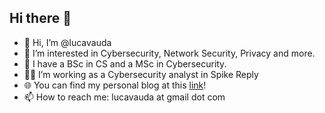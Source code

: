 ## Hi there 👋
* 👋 Hi, I’m @lucavauda
* 👀 I’m interested in Cybersecurity, Network Security, Privacy and more.
* 🌱 I have a BSc in CS and a MSc in Cybersecurity.
* 🧑‍💼 I’m working as a Cybersecurity analyst in Spike Reply
* 🌐 You can find my personal blog at this [link](https://lucavauda.bearblog.dev/)! 
* 📫 How to reach me: lucavauda at gmail dot com
